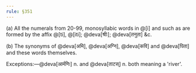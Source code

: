 ```yaml
---
rule: §351
---
```


(a) All the numerals from 20-99, monosyllabic words in @[i] and such as are formed by the affix @[ti], @[iti]; @deva[श्रीः]; @deva[तनुता] &c.

(b) The synonyms of @deva[अमि], @deva[अग्नि], @deva[कवि] and @deva[पिता] and these words themselves.

Exceptions:—@deva[आर्मणिः] n. and @deva[ताटस्] n. both meaning a 'river'.
